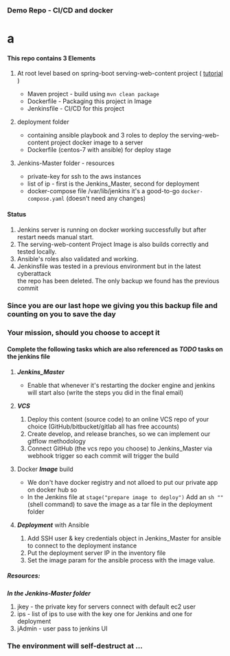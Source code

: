 ### Demo Repo - CI/CD and docker
# a
#### This repo contains 3 Elements
1. At root level based on spring-boot serving-web-content project ( [tutorial](https://spring.io/guides/gs/serving-web-content/) ) 
    - Maven project - build using `mvn clean package`
    - Dockerfile - Packaging this project in Image  
    - Jenkinsfile - CI/CD for this project  

2. deployment folder 
   - containing ansible playbook and 3 roles to deploy the serving-web-content 
      project docker image to a server
   - Dockerfile (centos-7 with ansible) for deploy stage 

3. Jenkins-Master folder - resources
   - private-key for ssh to the aws instances
   - list of ip - first is the Jenkins_Master, second for deployment
   - docker-compose file /var/lib/jenkins it's a good-to-go `docker-compose.yaml` (doesn't need any changes)
    
#### Status
1. Jenkins server is running on docker working successfully but after restart needs manual start.
2. The serving-web-content Project Image is also builds correctly and tested locally.
3. Ansible's roles also validated and working.
4. Jenkinsfile was tested in a previous environment but in the latest cyberattack  
   the repo has been deleted. The only backup we found has the previous commit 
   
### Since you are our last hope we giving you this backup file and counting on you to save the day

### Your mission, should  you choose to accept it
#### Complete the following tasks which are also referenced as _TODO_ tasks on the jenkins file 
1. ***Jenkins_Master***
   - Enable that whenever it's restarting the docker engine and jenkins will start also
   (write the steps you did in the final email)
   
2. ***VCS***
   1. Deploy this content (source code) to an online VCS repo of your choice (GitHub/bitbucket/gitlab all has free accounts)
   2. Create develop, and release branches, so we can implement our gitflow methodology
   3. Connect GitHub (the vcs repo you choose) to Jenkins_Master via webhook trigger so each commit will trigger the build  

3. Docker ***Image*** build 
   - We don't have docker registry and not alloed to put our private app on docker hub so
   - In the Jenkins file at `stage("prepare image to deploy")` Add an `sh ""` (shell command) to save the image as a tar file in the deployment folder
   
4. ***Deployment*** with Ansible
   1. Add SSH user & key credentials object in Jenkins_Master for ansible to connect to the deployment instance
   2. Put the deployment server IP in the inventory file 
   3. Set the image param for the ansible process with the image value.

##### Resources:
***In the Jenkins-Master folder***
1. jkey - the private key for servers connect with default ec2 user
2. ips - list of ips to use with the key one for Jenkins and one for deployment
3. jAdmin - user pass to jenkins UI

### The environment will self-destruct at ... 
